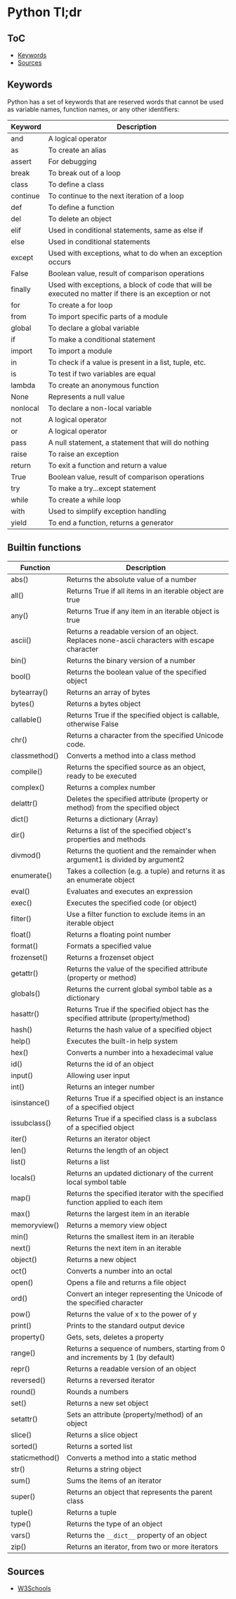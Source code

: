 # Python Tl;dr

## ToC

* [Keywords](#keywords)
* [Sources](#sources)

## Keywords

Python has a set of keywords that are reserved words that cannot be used as variable names, function names, or any other identifiers:

|Keyword|Description|
|---|---|
|and|A logical operator|
|as|To create an alias|
|assert|For debugging|
|break|To break out of a loop|
|class|To define a class|
|continue|To continue to the next iteration of a loop|
|def|To define a function|
|del|To delete an object|
|elif|Used in conditional statements, same as else if|
|else|Used in conditional statements|
|except|Used with exceptions, what to do when an exception occurs|
|False|Boolean value, result of comparison operations|
|finally|Used with exceptions, a block of code that will be executed no matter if there is an exception or not|
|for|To create a for loop|
|from|To import specific parts of a module|
|global|To declare a global variable|
|if|To make a conditional statement|
|import|To import a module|
|in|To check if a value is present in a list, tuple, etc.|
|is|To test if two variables are equal|
|lambda|To create an anonymous function |
|None|Represents a null value|
|nonlocal|To declare a non-local variable|
|not|A logical operator|
|or|A logical operator|
|pass|A null statement, a statement that will do nothing|
|raise|To raise an exception|
|return|To exit a function and return a value|
|True|Boolean value, result of comparison operations|
|try|To make a try...except statement|
|while|To create a while loop|
|with|Used to simplify exception handling|
|yield|To end a function, returns a generator|

## Builtin functions
|Function|Description|
|--|--|
|abs()|Returns the absolute value of a number|
|all()|Returns True if all items in an iterable object are true|
|any()|Returns True if any item in an iterable object is true|
|ascii()|Returns a readable version of an object. Replaces none-ascii characters with escape character|
|bin()|Returns the binary version of a number|
|bool()|Returns the boolean value of the specified object|
|bytearray()|Returns an array of bytes|
|bytes()|Returns a bytes object|
|callable()|Returns True if the specified object is callable, otherwise False|
|chr()|Returns a character from the specified Unicode code.|
|classmethod()|Converts a method into a class method|
|compile()|Returns the specified source as an object, ready to be executed|
|complex()|Returns a complex number|
|delattr()|Deletes the specified attribute (property or method) from the specified object|
|dict()|Returns a dictionary (Array)|
|dir()|Returns a list of the specified object's properties and methods|
|divmod()|Returns the quotient and the remainder when argument1 is divided by argument2|
|enumerate()|Takes a collection (e.g. a tuple) and returns it as an enumerate object|
|eval()|Evaluates and executes an expression|
|exec()|Executes the specified code (or object)|
|filter()|Use a filter function to exclude items in an iterable object|
|float()|Returns a floating point number|
|format()|Formats a specified value|
|frozenset()|Returns a frozenset object|
|getattr()|Returns the value of the specified attribute (property or method)|
|globals()|Returns the current global symbol table as a dictionary|
|hasattr()|Returns True if the specified object has the specified attribute (property/method)|
|hash()|Returns the hash value of a specified object|
|help()|Executes the built-in help system|
|hex()|Converts a number into a hexadecimal value|
|id()|Returns the id of an object|
|input()|Allowing user input|
|int()|Returns an integer number|
|isinstance()|Returns True if a specified object is an instance of a specified object|
|issubclass()|Returns True if a specified class is a subclass of a specified object|
|iter()|Returns an iterator object|
|len()|Returns the length of an object|
|list()|Returns a list|
|locals()|Returns an updated dictionary of the current local symbol table|
|map()|Returns the specified iterator with the specified function applied to each item|
|max()|Returns the largest item in an iterable|
|memoryview()|Returns a memory view object|
|min()|Returns the smallest item in an iterable|
|next()|Returns the next item in an iterable|
|object()|Returns a new object|
|oct()|Converts a number into an octal|
|open()|Opens a file and returns a file object|
|ord()|Convert an integer representing the Unicode of the specified character|
|pow()|Returns the value of x to the power of y|
|print()|Prints to the standard output device|
|property()|Gets, sets, deletes a property|
|range()|Returns a sequence of numbers, starting from 0 and increments by 1 (by default)|
|repr()|Returns a readable version of an object|
|reversed()|Returns a reversed iterator|
|round()|Rounds a numbers|
|set()|Returns a new set object|
|setattr()|Sets an attribute (property/method) of an object|
|slice()|Returns a slice object|
|sorted()|Returns a sorted list|
|staticmethod()|Converts a method into a static method|
|str()|Returns a string object|
|sum()|Sums the items of an iterator|
|super()|Returns an object that represents the parent class|
|tuple()|Returns a tuple|
|type()|Returns the type of an object|
|vars()|Returns the ```__dict__``` property of an object|
|zip()|Returns an iterator, from two or more iterators|

## Sources
* [W3Schools](https://www.w3schools.com/python/default.asp)
